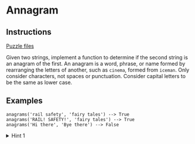 # Annagram

## Instructions

[Puzzle files](.)

Given two strings, implement a function to determine if the second string is an anagram of the first. An anagram is a word, phrase, or name
formed by rearranging the letters of another, such as `cinema`, formed from `iceman`. Only consider characters, not spaces or punctuation.
Consider capital letters to be the same as lower case.

## Examples

```
anagrams('rail safety', 'fairy tales') --> True
anagrams('RAIL! SAFETY!', 'fairy tales') --> True
anagrams('Hi there', 'Bye there') --> False
```

<details>
<summary>Hint 1</summary>
Use frequency counter
</details>
